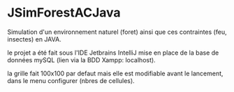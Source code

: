 # JSimForestACJava
Simulation d'un environnement naturel (foret)  ainsi que ces contraintes (feu, insectes) en JAVA.

le projet a été fait sous l'IDE Jetbrains IntelliJ
mise en place de la base de données mySQL (lien via la BDD Xampp: localhost).

la grille fait 100x100 par defaut mais elle est modifiable avant le lancement, dans le menu configurer (nbres de cellules).
